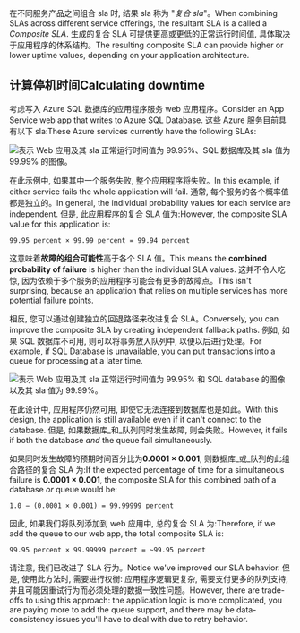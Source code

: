 <span data-ttu-id="47c74-101">在不同服务产品之间组合 sla 时, 结果 sla 称为 "*复合 sla*"。</span><span class="sxs-lookup"><span data-stu-id="47c74-101">When combining SLAs across different service offerings, the resultant SLA is a called a *Composite SLA*.</span></span> <span data-ttu-id="47c74-102">生成的复合 SLA 可提供更高或更低的正常运行时间值, 具体取决于应用程序的体系结构。</span><span class="sxs-lookup"><span data-stu-id="47c74-102">The resulting composite SLA can provide higher or lower uptime values, depending on your application architecture.</span></span>

## <a name="calculating-downtime"></a><span data-ttu-id="47c74-103">计算停机时间</span><span class="sxs-lookup"><span data-stu-id="47c74-103">Calculating downtime</span></span> 

<span data-ttu-id="47c74-104">考虑写入 Azure SQL 数据库的应用程序服务 web 应用程序。</span><span class="sxs-lookup"><span data-stu-id="47c74-104">Consider an App Service web app that writes to Azure SQL Database.</span></span> <span data-ttu-id="47c74-105">这些 Azure 服务目前具有以下 sla:</span><span class="sxs-lookup"><span data-stu-id="47c74-105">These Azure services currently have the following SLAs:</span></span>

![表示 Web 应用及其 sla 正常运行时间值为 99.95%、SQL 数据库及其 sla 值为 99.99% 的图像。](../media/7-sla-compositesla1.png)

<span data-ttu-id="47c74-107">在此示例中, 如果其中一个服务失败, 整个应用程序将失败。</span><span class="sxs-lookup"><span data-stu-id="47c74-107">In this example, if either service fails the whole application will fail.</span></span> <span data-ttu-id="47c74-108">通常, 每个服务的各个概率值都是独立的。</span><span class="sxs-lookup"><span data-stu-id="47c74-108">In general, the individual probability values for each service are independent.</span></span> <span data-ttu-id="47c74-109">但是, 此应用程序的复合 SLA 值为:</span><span class="sxs-lookup"><span data-stu-id="47c74-109">However, the composite SLA value for this application is:</span></span> 

`99.95 percent × 99.99 percent = 99.94 percent`

<span data-ttu-id="47c74-110">这意味着**故障的组合可能性**高于各个 SLA 值。</span><span class="sxs-lookup"><span data-stu-id="47c74-110">This means the **combined probability of failure** is higher than the individual SLA values.</span></span> <span data-ttu-id="47c74-111">这并不令人吃惊, 因为依赖于多个服务的应用程序可能会有更多的故障点。</span><span class="sxs-lookup"><span data-stu-id="47c74-111">This isn't surprising, because an application that relies on multiple services has more potential failure points.</span></span>

<span data-ttu-id="47c74-112">相反, 您可以通过创建独立的回退路径来改进复合 SLA。</span><span class="sxs-lookup"><span data-stu-id="47c74-112">Conversely, you can improve the composite SLA by creating independent fallback paths.</span></span> <span data-ttu-id="47c74-113">例如, 如果 SQL 数据库不可用, 则可以将事务放入队列中, 以便以后进行处理。</span><span class="sxs-lookup"><span data-stu-id="47c74-113">For example, if SQL Database is unavailable, you can put transactions into a queue for processing at a later time.</span></span>

![表示 Web 应用及其 sla 正常运行时间值为 99.95% 和 SQL database 的图像以及其 sla 值为 99.99%。](../media/7-sla-compositesla2.png)

<span data-ttu-id="47c74-115">在此设计中, 应用程序仍然可用, 即使它无法连接到数据库也是如此。</span><span class="sxs-lookup"><span data-stu-id="47c74-115">With this design, the application is still available even if it can't connect to the database.</span></span> <span data-ttu-id="47c74-116">但是, 如果数据库_和_队列同时发生故障, 则会失败。</span><span class="sxs-lookup"><span data-stu-id="47c74-116">However, it fails if both the database _and_ the queue fail simultaneously.</span></span> 

<span data-ttu-id="47c74-117">如果同时发生故障的预期时间百分比为**0.0001 × 0.001**, 则数据库_或_队列的此组合路径的复合 SLA 为:</span><span class="sxs-lookup"><span data-stu-id="47c74-117">If the expected percentage of time for a simultaneous failure is **0.0001 × 0.001**, the composite SLA for this combined path of a database _or_ queue would be:</span></span>

`1.0 − (0.0001 × 0.001) = 99.99999 percent`

<span data-ttu-id="47c74-118">因此, 如果我们将队列添加到 web 应用中, 总的复合 SLA 为:</span><span class="sxs-lookup"><span data-stu-id="47c74-118">Therefore, if we add the queue to our web app, the total composite SLA is:</span></span>

`99.95 percent × 99.99999 percent = ~99.95 percent`

<span data-ttu-id="47c74-119">请注意, 我们已改进了 SLA 行为。</span><span class="sxs-lookup"><span data-stu-id="47c74-119">Notice we've improved our SLA behavior.</span></span> <span data-ttu-id="47c74-120">但是, 使用此方法时, 需要进行权衡: 应用程序逻辑更复杂, 需要支付更多的队列支持, 并且可能因重试行为而必须处理的数据一致性问题。</span><span class="sxs-lookup"><span data-stu-id="47c74-120">However, there are trade-offs to using this approach: the application logic is more complicated, you are paying more to add the queue support, and there may be data-consistency issues you'll have to deal with due to retry behavior.</span></span>
